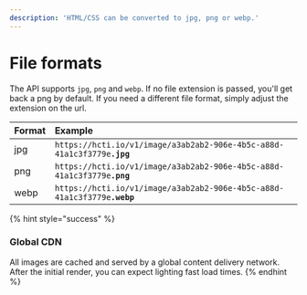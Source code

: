```yaml
---
description: 'HTML/CSS can be converted to jpg, png or webp.'
---
```


# File formats

The API supports `jpg`, `png` and `webp`. If no file extension is passed, you'll get back a png by default. If you need a different file format, simply adjust the extension on the url.

| **Format** | **Example** |
| :--- | :--- |
| jpg | `https://hcti.io/v1/image/a3ab2ab2-906e-4b5c-a88d-41a1c3f3779e`**`.jpg`** |
| png | `https://hcti.io/v1/image/a3ab2ab2-906e-4b5c-a88d-41a1c3f3779e`**`.png`** |
| webp | `https://hcti.io/v1/image/a3ab2ab2-906e-4b5c-a88d-41a1c3f3779e`**`.webp`** |

{% hint style="success" %}
### **Global CDN**

All images are cached and served by a global content delivery network. After the initial render, you can expect lighting fast load times.
{% endhint %}

